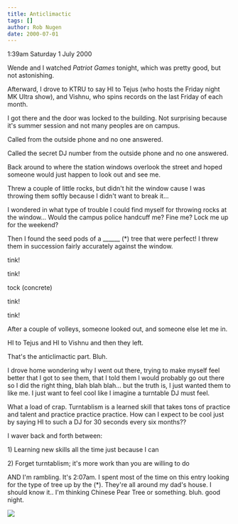 ```yaml
---
title: Anticlimactic
tags: []
author: Rob Nugen
date: 2000-07-01
---
```


<p class=date>1:39am Saturday 1 July 2000</p>

<p>Wende and I watched <em>Patriot Games</em> tonight,
which was pretty good, but not astonishing.

<p>Afterward, I drove to KTRU to say HI to Tejus (who
hosts the Friday night MK Ultra show), and Vishnu, who
spins records on the last Friday of each month.

<p>I got there and the door was locked to the
building.  Not surprising because it's summer session
and not many peoples are on campus.

<p>Called from the outside phone and no one answered. 


<p>Called the secret DJ number from the outside phone
and no one answered.

<p>Back around to where the station windows overlook
the street and hoped someone would just happen to look
out and see me.

<p>Threw a couple of little rocks, but didn't hit the
window cause I was throwing them softly because I
didn't want to break it...

<p>I wondered in what type of trouble I could find
myself for throwing rocks at the window... Would the
campus police handcuff me?  Fine me?  Lock me up for
the weekend?

<p>Then I found the seed pods of a ______ (*) tree
that were perfect!  I threw them in succession fairly
accurately against the window.

<p>tink!

<p>tink!

<p>tock (concrete)

<p>tink!

<p>tink!

<p>After a couple of volleys, someone looked out, and
someone else let me in.

<p>HI to Tejus and HI to Vishnu and then they left.

<p>That's the anticlimactic part.  Bluh.

<p>I drove home wondering why I went out there, trying
to make myself feel better that I got to see them,
that I told them I would probably go out there so I
did the right thing, blah blah blah... but the truth
is, I just wanted them to like me.  I just want to
feel cool like I imagine a turntable DJ must feel.

<p>What a load of crap.  Turntablism is a learned
skill that takes tons of practice and talent and
practice practice practice.  How can I expect to be
cool just by saying HI to such a DJ for 30 seconds
every six months??  

<p>I waver back and forth between:

<p>1) Learning new skills all the time just because I
can

<p>2) Forget turntablism; it's more work than you are
willing to do

<p>AND I'm rambling.  It's 2:07am.  I spent most of
the time on this entry looking for the type of tree up
by the (*).  They're all around my dad's house.  I
should know it..  I'm thinking Chinese Pear Tree or
something.  bluh.  good night.

<p><img src="/images/rob/wL-ROB.gif">
